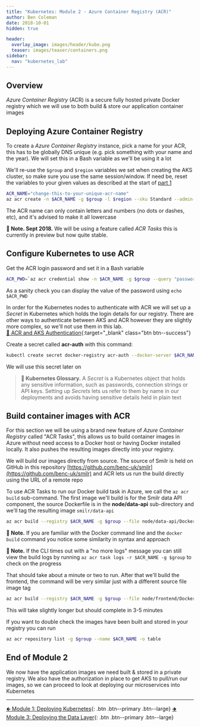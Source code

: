 ```yaml
---
title: "Kubernetes: Module 2 - Azure Container Registry (ACR)"
author: Ben Coleman
date: 2018-10-01
hidden: true

header:
  overlay_image: images/header/kube.png
  teaser: images/teaser/containers.png
sidebar:
  nav: "kubernetes_lab"  
---
```


## Overview
*Azure Container Registry* (ACR) is a secure fully hosted private Docker registry which we will use to both build & store our application container images

## Deploying Azure Container Registry 
To create a *Azure Container Registry* instance, pick a name for your ACR, this has to be globally DNS unique (e.g. pick something with your name and the year). We will set this in a Bash variable as we'll be using it a lot

We'll re-use the `$group` and `$region` variables we set when creating the AKS cluster, so make sure you use the same session/window. If need be, reset the variables to your given values as described at the start of [part 1](../part1)

```bash
ACR_NAME="change-this-to-your-unique-acr-name"
az acr create -n $ACR_NAME -g $group -l $region --sku Standard --admin-enabled true
```
The ACR name can only contain letters and numbers (no dots or dashes, etc), and it's advised to make it all lowercase

**💬 Note. Sept 2018.**  We will be using a feature called *ACR Tasks* this is currently in preview but now quite stable. 


## Configure Kubernetes to use ACR
Get the ACR login password and set it in a Bash variable 
```bash
ACR_PWD=`az acr credential show -n $ACR_NAME -g $group --query "passwords[0].value" -o tsv`
```

As a sanity check you can display the value of the password using `echo $ACR_PWD` 

In order for the Kubernetes nodes to authenticate with ACR we will set up a *Secret* in Kubernetes which holds the login details for our registry. There are other ways to authenticate between AKS and ACR however they are slightly more complex, so we'll not use them in this lab.  
[📘 ACR and AKS Authentication](https://docs.microsoft.com/en-us/azure/container-registry/container-registry-auth-aks){:target="_blank" class="btn btn--success"}

Create a secret called **acr-auth** with this command:
```bash
kubectl create secret docker-registry acr-auth --docker-server $ACR_NAME.azurecr.io --docker-username $ACR_NAME --docker-password $ACR_PWD --docker-email ignore@dummy.com
```
We will use this secret later on

> **📕 Kubernetes Glossary.** A *Secret* is a Kubernetes object that holds any sensitive information, such as passwords, connection strings or API keys. Setting up *Secrets* lets us refer to them by name in our deployments and avoids having sensitive details held in plain text

## Build container images with ACR

For this section we will be using a brand new feature of *Azure Container Registry*  called "ACR Tasks", this allows us to build container images in Azure without need access to a Docker host or having Docker installed locally. It also pushes the resulting images directly into your registry.

We will build our images directly from source. The source of Smilr is held on GitHub in this repository [https://github.com/benc-uk/smilr](https://github.com/benc-uk/smilr) and ACR lets us run the build directly using the URL of a remote repo

To use ACR Tasks to run our Docker build task in Azure, we call the `az acr build` sub-command. The first image we'll build is for the Smilr data API component, the source Dockerfile is in the **node/data-api** sub-directory and we'll tag the resulting image `smilr/data-api`
```bash
az acr build --registry $ACR_NAME -g $group --file node/data-api/Dockerfile --image smilr/data-api https://github.com/benc-uk/smilr.git
```
**💬 Note.**  If you are familiar with the Docker command line and the `docker build` command you notice some similarity in syntax and approach

**💬 Note.**  If the CLI times out with a "no more logs" message you can still view the build logs by running `az acr task logs -r $ACR_NAME -g $group` to check on the progress

That should take about a minute or two to run. After that we'll build the frontend, the command will be very similar just with a different source file image tag
```bash
az acr build --registry $ACR_NAME -g $group --file node/frontend/Dockerfile --image smilr/frontend https://github.com/benc-uk/smilr.git
```
This will take slightly longer but should complete in 3-5 minutes

If you want to double check the images have been built and stored in your registry you can run
```bash
az acr repository list -g $group --name $ACR_NAME -o table
```

## End of Module 2
We now have the application images we need built & stored in a private registry. We also have the authorization in place to get AKS to pull/run our images, so we can proceed to look at deploying our microservices into Kubernetes 

---

[🡸 Module 1: Deploying Kubernetes](../part1){: .btn .btn--primary .btn--large} 
[🡺 Module 3: Deploying the Data Layer](../part3){: .btn .btn--primary .btn--large} 
